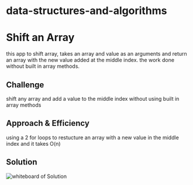 # data-structures-and-algorithms

# Shift an Array
this app to shift array, takes an array  and value as an arguments and return an array with the new value added at the middle index. the work done without built in array methods.

## Challenge
shift any array and add a value to the middle index without using built in array methods

## Approach & Efficiency
using a  2 for loops to restucture an array with a new value in the middle index and it takes O(n)

## Solution
![whiteboard of Solution](https://i.ibb.co/sjJvjgV/whitebord-shiftarray.png)

